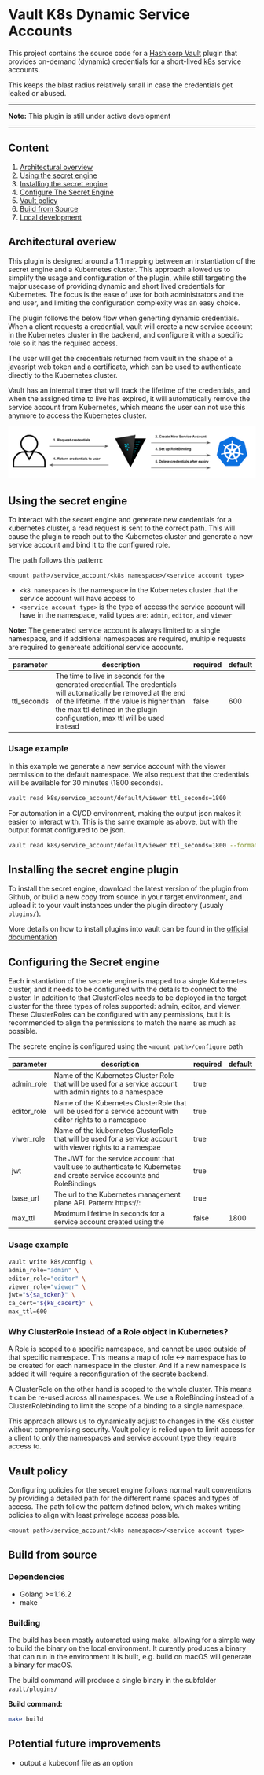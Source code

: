 # Vault K8s Dynamic Service Accounts

This project contains the source code for a [Hashicorp Vault](https://www.vaultproject.io/) plugin that provides
on-demand (dynamic) credentials for a short-lived [k8s](https://kubernetes.io/) service accounts.

This keeps the blast radius relatively small in case the credentials get leaked or abused.

----

**Note:** This plugin is still under active development

----

## Content

1. [Architectural overview](#Architectural-overiew)
1. [Using the secret engine](#Using-the-secret-engine)
1. [Installing the secret engine](#Installing-the-secret-engine)
1. [Configure The Secret Engine](#Configure-the-secret-engine)
1. [Vault policy](#Vault-policy)
1. [Build from Source](#Build-from-source)
1. [Local development](tests/readme.md)

## Architectural overiew

This plugin is designed around a 1:1 mapping between an instantiation of the secret engine and a Kubernetes cluster. This approach allowed us to simplify the usage and configuration of the plugin, while still targeting the major usecase of providing dynamic and short lived credentials for Kubernetes. The focus is the ease of use for both administrators and the end user, and limiting the configuration complexity was an easy choice.

The plugin follows the below flow when generting dynamic credentials. When a client requests a credential, vault will create a new service account in the Kubernetes cluster in the backend, and configure it with a specific role so it has the required access. 

The user will get the credentials returned from vault in the shape of a javasript web token and a certificate, which can be used to authenticate directly to the Kubernetes cluster.

Vault has an internal timer that will track the lifetime of the credentials, and when the assigned time to live has expired, it will automatically remove the service account from Kubernetes, which means the user can not use this anymore to access the Kubernetes cluster.

![High level flow](docs/overview.png)

## Using the secret engine

To interact with the secret engine and generate new credentials for a kubernetes cluster, a read request is sent to the correct path. This will cause the plugin to reach out to the Kubernetes cluster and generate a new service account and bind it to the configured role. 

The path follows this pattern:

```text
<mount path>/service_account/<k8s namespace>/<service account type>
```

- `<k8 namespace>` is the namespace in the Kubernetes cluster that the service account will have access to
- `<service account type>` is the type of access the service account will have in the namespace, valid types are: `admin`, `editor`, and `viewer`

**Note:** The generated service account is always limited to a single namespace, and if additional namespaces are required, multiple requests are required to genereate additional service accounts.

parameter | description | required | default 
-|-|-|-
ttl_seconds | The time to live in seconds for the generated credential. The credentials will automatically be removed at the end of the lifetime. If the value is higher than the max ttl defined in the plugin configuration, max ttl will be used instead | false | 600

### Usage example

In this example we generate a new service account with the viewer permission to the default namespace. We also request that the credentials will be available for 30 minutes (1800 seconds).

```sh
vault read k8s/service_account/default/viewer ttl_seconds=1800
```

For automation in a CI/CD environment, making the output json makes it easier to interact with. This is the same example as above, but with the output format configured to be json.

```sh
vault read k8s/service_account/default/viewer ttl_seconds=1800 --format=json
```


## Installing the secret engine plugin

To install the secret engine, download the latest version of the plugin from Github, or build a new copy from source in your target environment, and upload it to your vault instances under the plugin directory (usualy `plugins/`).

More details on how to install plugins into vault can be found in the [official documentation](https://www.vaultproject.io/docs/internals/plugins)


## Configuring the Secret engine

Each instantiation of the secrete engine is mapped to a single Kubernetes cluster, and it needs to be configured with the details to connect to the cluster. In addition to that ClusterRoles needs to be deployed in the target cluster for the three types of roles supported: admin, editor, and viewer. These ClusterRoles can be configured with any permissions, but it is recommended to align the permissions to match the name as much as possible.

The secrete engine is configured using the `<mount path>/configure` path

parameter | description | required | default 
-|-|-|-
admin_role | Name of the Kubernetes Cluster Role that will be used for a service account with admin rights to a namespace| true |
editor_role | Name of the Kubernetes   ClusterRole that will be used for a service account with editor rights to a namespace | true | 
viwer_role | Name of the kiubernetes ClusterRole that will be used for a service account with viewer rights to a namespae | true |
jwt | The JWT for the service account that vault use to authenticate to Kubernetes and create service accounts and RoleBindings | true | 
base_url | The url to the Kubernetes management plane API. Pattern: https://<url>:<port>| true | 
max_ttl | Maximum lifetime in seconds for a service account created using the  | false | 1800

### Usage example
```sh
vault write k8s/config \
admin_role="admin" \
editor_role="editor" \
viewer_role="viewer" \
jwt="${sa_token}" \
ca_cert="${k8_cacert}" \
max_ttl=600
```

### Why ClusterRole instead of a Role object in Kubernetes?

A Role is scoped to a specific namespace, and cannot be used outside of that specific namespace. This means a map of role <-> namespace has to be created for each namespace in the cluster. And if a new namespace is added it will require a reconfiguration of the secrete backend. 

A ClusterRole on the other hand is scoped to the whole cluster. This means it can be re-used across all namespaces. We use a RoleBinding instead of a ClusterRolebinding to limit the scope of a binding to a single namespace.

This approach allows us to dynamically adjust to changes in the K8s cluster without compromising security. Vault policy is relied upon to limit access for a client to only the namespaces and service account type they require access to.

## Vault policy

Configuring policies for the secret engine follows normal vault conventions by providing a detailed path for the different name spaces and types of access. The path follow the pattern defined below, which makes writing policies to align with least privelege access possible.

```text
<mount path>/service_account/<k8s namespace>/<service account type>
```

## Build from source

### Dependencies

- Golang >=1.16.2
- make


### Building

The build has been mostly automated using make, allowing for a simple way to build the binary on the local environment. It curently produces a binary that can run in the environment it is built, e.g. build on macOS will generate a binary for macOS.

The build command will produce a single binary in the subfolder `vault/plugins/`

**Build command:**
```sh
make build
```


## Potential future improvements
 
- output a kubeconf file as an option